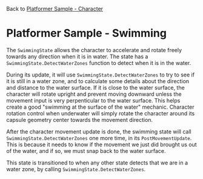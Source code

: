 Back to [Platformer Sample - Character](../character.md)

# Platformer Sample - Swimming

The `SwimmingState` allows the character to accelerate and rotate freely towards any direction when it is in water. The state has a `SwimmingState.DetectWaterZones` function to detect when it is in the water.

During its update, it will use `SwimmingState.DetectWaterZones` to try to see if it is still in a water zone, and to calculate some details about the direction and distance to the water surface. If it is close to the water surface, the character will rotate upright and prevent moving downward unless the movement input is very perpenticular to the water surface. This helps create a good "swimming at the surface of the water" mechanic. Character rotation control when underwater will simply rotate the character around its capsule geometry center towards the movement direction.

After the character movement update is done, the swimming state will call `SwimmingState.DetectWaterZones` one more time, in its `PostMovementUpdate`. This is because it needs to know if the movement we just did brought us out of the water, and if so, we must snap back to the water surface.

This state is transitioned to when any other state detects that we are in a water zone, by calling `SwimmingState.DetectWaterZones`.